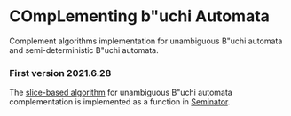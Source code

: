 # COmpLementing b\"uchi Automata
Complement algorithms implementation for unambiguous B\"uchi automata and semi-deterministic B\"uchi automata.

### First version 2021.6.28
The [slice-based algorithm](https://arxiv.org/abs/2005.09125v2) for unambiguous B\"uchi automata complementation is implemented as a function in [Seminator](https://github.com/mklokocka/seminator). 
